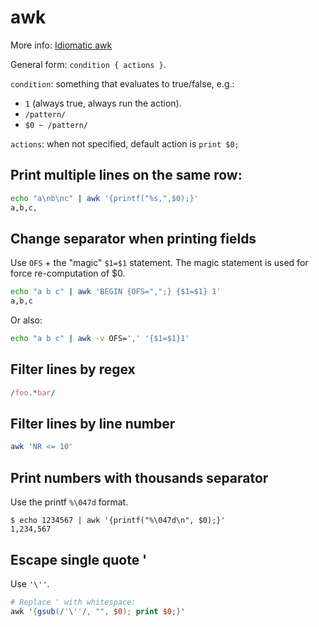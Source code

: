 # awk

More info: [Idiomatic awk](https://backreference.org/2010/02/10/idiomatic-awk/index.html)

General form: `condition { actions }`.

`condition`: something that evaluates to true/false, e.g.:

- `1` (always true, always run the action).
- `/pattern/`
- `$0 ~ /pattern/`

`actions`: when not specified, default action is `print $0;`

## Print multiple lines on the same row:

```sh
echo "a\nb\nc" | awk '{printf("%s,",$0);}'
a,b,c,
```

## Change separator when printing fields

Use `OFS` + the "magic" `$1=$1` statement. The magic statement is used for
force re-computation of $0.

```sh
echo "a b c" | awk 'BEGIN {OFS=",";} {$1=$1} 1'
a,b,c
```

Or also:

```sh
echo "a b c" | awk -v OFS=',' '{$1=$1}1'
```

## Filter lines by regex

```awk
/foo.*bar/
```

## Filter lines by line number

```sh
awk 'NR <= 10'
```

## Print numbers with thousands separator

Use the printf `%\047d` format.

```console
$ echo 1234567 | awk '{printf("%\047d\n", $0);}'
1,234,567
```

## Escape single quote '

Use `'\''`.

```awk
# Replace ' with whitespace:
awk '{gsub(/'\''/, "", $0); print $0;}'
```
